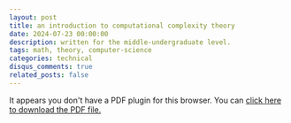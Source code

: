 ```yaml
---
layout: post
title: an introduction to computational complexity theory
date: 2024-07-23 00:00:00
description: written for the middle-undergraduate level.
tags: math, theory, computer-science
categories: technical
disqus_comments: true
related_posts: false
---
```


<object data="/assets/pdf/blog_posts/intro_to_complexity.pdf" type="application/pdf" width="100%" height="800px">
  <p>It appears you don't have a PDF plugin for this browser. You can <a href="/assets/pdf/blog_posts/intro_to_complexity.pdf">click here to download the PDF file.</a></p>
</object>